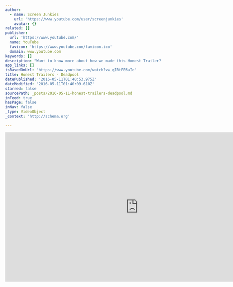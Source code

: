 ```yaml
---
author:
  - name: Screen Junkies
    url: 'https://www.youtube.com/user/screenjunkies'
    avatar: {}
related: []
publisher:
  url: 'https://www.youtube.com/'
  name: YouTube
  favicon: 'https://www.youtube.com/favicon.ico'
  domain: www.youtube.com
keywords: []
description: "Want to know more about how we made this Honest Trailer? Join us for Honest Commentaries LIVE at 12pm PDT ►►http://www.screenjunkies.com/video/honest-commentary-151-deadpool-3019489 You asked for a Deadpool Honest Trailer, and BOY did we deliver. You're welcome in advance you ****** ******* **** *******!"
app_links: []
isBasedOnUrl: 'https://www.youtube.com/watch?v=_qIRtFE6aIc'
title: Honest Trailers - Deadpool
datePublished: '2016-05-11T01:40:53.975Z'
dateModified: '2016-05-11T01:40:09.610Z'
starred: false
sourcePath: _posts/2016-05-11-honest-trailers-deadpool.md
inFeed: true
hasPage: false
inNav: false
_type: VideoObject
_context: 'http://schema.org'

---
```

<iframe src="https://cdn.embedly.com/widgets/media.html?src=https%3A%2F%2Fwww.youtube.com%2Fembed%2F_qIRtFE6aIc%3Ffeature%3Doembed&amp;url=https%3A%2F%2Fwww.youtube.com%2Fwatch%3Fv%3D_qIRtFE6aIc&amp;image=https%3A%2F%2Fi.ytimg.com%2Fvi%2F_qIRtFE6aIc%2Fhqdefault.jpg&amp;key=b7d04c9b404c499eba89ee7072e1c4f7&amp;type=text%2Fhtml&amp;schema=youtube" width="854" height="480" scrolling="no" frameborder="0" allowfullscreen="" style=""></iframe>